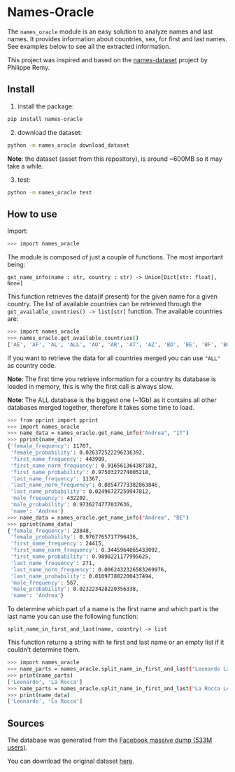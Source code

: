 # Names-Oracle

The `names_oracle` module is an easy solution to analyze names and last names.
It provides information about countries, sex, for first and last names.
See examples below to see all the extracted information.

This project was inspired and based on the [names-dataset](https://github.com/philipperemy/name-dataset) project by Philippe Remy.

## Install

1) install the package:

```bash
pip install names-oracle
```

2) download the dataset:

```bash
python -m names_oracle download_dataset
```

**Note**: the dataset (asset from this repository), is around ~600MB so it may take a while.

3) test:
 
```bash
python -m names_oracle test
```

## How to use

Import:

```bash
>>> import names_oracle
```

The module is composed of just a couple of functions. The most important being:

`get_name_info(name : str, country : str) -> Union[Dict[str: float], None]`

This function retrieves the data(if present) for the given name for a given country. The list of
available countries can be retrieved through the `get_available_countries() -> list[str]` function.
The available countries are:

```bash
>>> import names_oracle
>>> names_oracle.get_available_countries()
['AE', 'AF', 'AL', 'ALL', 'AO', 'AR', 'AT', 'AZ', 'BD', 'BE', 'BF', 'BG', 'BH', 'BI', 'BN', 'BO', 'BR', 'BW', 'CA', 'CH', 'CL', 'CM', 'CN', 'CO', 'CR', 'CY', 'CZ', 'DE', 'DJ', 'DK', 'DZ', 'EC', 'EE', 'EG', 'ES', 'ET', 'FI', 'FJ', 'FR', 'GB', 'GE', 'GH', 'GR', 'GT', 'HK', 'HN', 'HR', 'HT', 'HU', 'ID', 'IE', 'IL', 'IN', 'IQ', 'IR', 'IS', 'IT', 'JM', 'JO', 'JP', 'KH', 'KR', 'KW', 'KZ', 'LB', 'LT', 'LU', 'LY', 'MA', 'MD', 'MO', 'MT', 'MU', 'MV', 'MX', 'MY', 'NA', 'NG', 'NL', 'NO', 'OM', 'PA', 'PE', 'PH', 'PL', 'PR', 'PS', 'PT', 'QA', 'RS', 'RU', 'SA', 'SD', 'SE', 'SG', 'SI', 'SV', 'SY', 'TM', 'TN', 'TR', 'TW', 'US', 'UY', 'YE', 'ZA']
```

If you want to retrieve the data for all countries merged you can use `"ALL"` as country code.

**Note**: The first time you retrieve information for a country its database is loaded in memory, this is why the first call is always slow.

**Note**: The ALL database is the biggest one (~1Gb) as it contains all other databases merged together, therefore it takes some time to load.

```bash
>>> from pprint import pprint
>>> import names_oracle
>>> name_data = names_oracle.get_name_info("Andrea", "IT")
>>> pprint(name_data)
{'female_frequency': 11707,
 'female_probability': 0.026372522296236392,
 'first_name_frequency': 443909,
 'first_name_norm_frequency': 0.916561364387182,
 'first_name_probability': 0.9750327274005218,
 'last_name_frequency': 11367,
 'last_name_norm_frequency': 0.08547773382863846,
 'last_name_probability': 0.02496727259947812,
 'male_frequency': 432202,
 'male_probability': 0.9736274777037636,
 'name': 'Andrea'}
>>> name_data = names_oracle.get_name_info("Andrea", "DE")
>>> pprint(name_data)
{'female_frequency': 23848,
 'female_probability': 0.9767765717796436,
 'first_name_frequency': 24415,
 'first_name_norm_frequency': 0.3445964065433092,
 'first_name_probability': 0.9890221177995625,
 'last_name_frequency': 271,
 'last_name_norm_frequency': 0.0062432326583269976,
 'last_name_probability': 0.010977882200437494,
 'male_frequency': 567,
 'male_probability': 0.023223428220356338,
 'name': 'Andrea'}
```

To determine which part of a name is the first name and which part is the last name you can use the following function:

`split_name_in_first_and_last(name, country) -> list`

This function returns a string with te first and last name or an empty list if it couldn't determine them.

```bash
>>> import names_oracle
>>> name_parts = names_oracle.split_name_in_first_and_last("Leonardo La Rocca", "IT")
>>> print(name_parts)
['Leonardo', 'La Rocca']
>>> name_parts = names_oracle.split_name_in_first_and_last("La Rocca Leonardo", "IT")
>>> print(name_data)
['Leonardo', 'La Rocca']
```

## Sources

The database was generated from the [Facebook massive dump (533M users)](https://www.theguardian.com/technology/2021/apr/03/500-million-facebook-users-website-hackers).

You can download the original dataset [here](https://drive.google.com/file/d/1wRQfw5EYpzulvRfHCGIUWB2am5JUYVGk/view).
